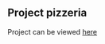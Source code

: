 ## Project pizzeria
Project can be viewed [here](https://marcocollander.github.io/project-pizzeria/src/)
